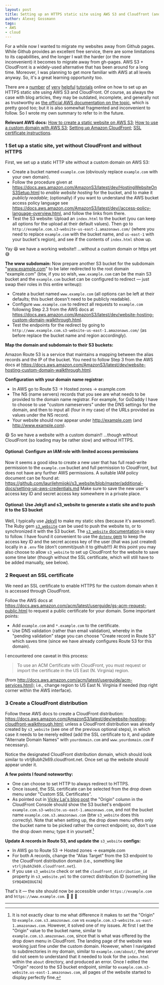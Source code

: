 ```yaml
---
layout: post
title: Setting up an HTTPS static site using AWS S3 and Cloudfront (and also Jekyll and s3_website)
author: Alexej Gossmann
tags:
- AWS
- cloud
---
```


For a while now I wanted to migrate my websites away from Github pages.
While Github provides an excellent free service, there are some limitations to its capabilities, and the longer I wait the harder (or the more inconvenient) it becomes to migrate away from gh-pages.
AWS S3 + CloudFront is a widely-used alternative that has been around for a long time.
Moreover, I was planning to get more familiar with AWS at all levels anyway.
So, it's a great learning opportunity too.

There are a [number](https://medium.com/@esfoobar/setting-up-an-https-static-site-using-amazon-aws-7ab270c4e277) [of](https://www.david-merrick.com/2017/05/24/moving-my-jekyll-website-from-github-pages-to-s3/) [very](https://vickylai.com/verbose/hosting-your-static-site-with-aws-s3-route-53-and-cloudfront/) [helpful](https://medium.com/@jameshamann/migrating-your-jekyll-website-to-aws-bc9582b3fbb2) [tutorials](https://blog.jpterry.com/howto/2016/02/02/secure-static-hosting-w-s3-cloudfront-acm.html) online on how to set up an HTTPS static site using AWS S3 and CloudFront.
Of course, as always the case with blog articles, they may be outdated, incomplete, and generally not as trustworthy as [the official AWS documentation on the topic](https://docs.aws.amazon.com/AmazonS3/latest/dev/WebsiteHosting.html), which is pretty good too; but it is also somewhat fragmented and inconvenient to follow.
So I wrote my own summary to refer to in the future.

**Relevant AWS docs:** [How to create a static website on AWS S3](https://docs.aws.amazon.com/AmazonS3/latest/dev/HostingWebsiteOnS3Setup.html); [How to use a custom domain with AWS S3](https://docs.aws.amazon.com/AmazonS3/latest/dev/website-hosting-custom-domain-walkthrough.html); [Setting up Amazon CloudFront](https://docs.aws.amazon.com/AmazonS3/latest/dev/website-hosting-cloudfront-walkthrough.html); [SSL certificate instructions](https://docs.aws.amazon.com/acm/latest/userguide/gs-acm-request-public.html).

### 1 Set up a static site, yet without CloudFront and without HTTPS

First, we set up a static HTTP site without a custom domain on AWS S3:

- Create a bucket named `example.com` (obviously replace `example.com` with your own domain).
- Follow the procedure given at <https://docs.aws.amazon.com/AmazonS3/latest/dev/HostingWebsiteOnS3Setup.html> to *enable website hosting* for the bucket, and to make it *publicly readable*; (optionally) if you want to understand the AWS bucket access policy language see <https://docs.aws.amazon.com/AmazonS3/latest/dev//access-policy-language-overview.html>, and follow the links from there.
- Test the S3 website: Upload an `index.html` to the bucket (you can keep all options for the upload at their default values). Then go to `http://example.com.s3-website-us-east-1.amazonaws.com/` (where you need to replace `example.com` with the bucket name, and `us-east-1` with your bucket's region), and see if the contents of `index.html` show up.

Yay :laughing: we have a working website!! ...without a custom domain or https yet :sweat_smile:

**The www subdomain:** Now prepare another S3 bucket for the subdomain "www.example.com" to be later redirected to the root domain "example.com" (btw, if you so wish, `www.example.com` can be the main S3 bucket and the `example.com` bucket can be configured to redirect &mdash; just swap their roles in this entire writeup):

- Create a bucket named `www.example.com` (all options can be left at their defaults; this bucket doesn't need to be publicly readable).
- Configure `www.example.com` to redirect all requests to `example.com` following Step 2.3 from the AWS docs at <https://docs.aws.amazon.com/AmazonS3/latest/dev/website-hosting-custom-domain-walkthrough.html>.
- Test the endpoints for the redirect by going to `http://www.example.com.s3-website-us-east-1.amazonaws.com/` (as before replace the bucket name and region accordingly).

**Map the domain and subdomain to their S3 buckets:**

Amazon Route 53 is a service that maintains a mapping between the alias records and the IP of the bucket.
You need to follow Step 3 from the AWS docs at <https://docs.aws.amazon.com/AmazonS3/latest/dev/website-hosting-custom-domain-walkthrough.html>.

**Configuration with your domain name registrar:**

- In AWS go to Route 53 -> Hosted zones -> example.com
- The NS (name servers) records that you see are what needs to be provided to the domain name registrar. For example, for GoDaddy I have to choose to use "custom nameservers" under the DNS settings for the domain, and then to input all (four in my case) of the URLs provided as values under the NS record.
- Your website should now appear under http://example.com (and http://www.example.com).

:smile: So we have a website with a custom domain!! ...though without CloudFront (so loading may be rather slow) and without HTTPS.

#### Optional: Configure an IAM role with limited access permissions

Now it seems a good idea to create a new user that has full read-write permission to the `example.com` bucket and full permission to CloudFront, but does not have any further AWS permissions.
A suitable IAM policy document can be found at: <https://github.com/laurilehmijoki/s3_website/blob/master/additional-docs/setting-up-aws-credentials.md>
Make sure to save the new user's access key ID and secret access key somewhere in a private place.

#### Optional: Use Jekyll and s3_website to generate a static site and to push it to the S3 bucket

Well, I typically use [Jekyll](https://jekyllrb.com/) to make my static sites (because it's awesome!).
The Ruby gem [`s3_website`](https://github.com/laurilehmijoki/s3_website) can be used to push the website to, or to synchronized it with the S3 bucket.
The [`s3_website` documentation](https://github.com/laurilehmijoki/s3_website) is easy to follow.
I have found it convenient to use the [`dotenv` gem](https://github.com/bkeepers/dotenv) to keep the access key ID and the secret access key of the user (that was just created) locally in a `.env` file (don't commit/push it to github!!!)
At this point you may also choose to allow `s3_website` to set up CloudFront for the website to save some time later (though without the SSL certificate, which will still have to be added manually, see below).

### 2 Request an SSL certificate

We need an SSL certificate to enable HTTPS for the custom domain when it is accessed through CloudFront.

Follow the AWS docs at <https://docs.aws.amazon.com/acm/latest/userguide/gs-acm-request-public.html> to request a public certificate for your domain. Some important points:
* Add `example.com` and `*.example.com` to the certificate.
* Use DNS validation (rather than email validation), whereby in the "pending validation" stage you can choose "Create record in Route 53" which saves time (since we have already configures Route 53 for this domain).

I encountered one caveat in this process:

> To use an ACM Certificate with CloudFront, you must request or import the certificate in the US East (N. Virginia) region.

(from <http://docs.aws.amazon.com/acm/latest/userguide/acm-services.html>); i.e., change region to US East N. Virginia if needed (top right corner within the AWS interface).

### 3 Create a CloudFront distribution

Follow these AWS docs to create a CloudFront distribution: <https://docs.aws.amazon.com/AmazonS3/latest/dev/website-hosting-cloudfront-walkthrough.html>; unless a CloudFront distribution was already created by `s3_website` (see one of the previous optional steps), in which case it needs to be merely edited (add the SSL certificate to it, and update "Alternate Domain Names" with `yourdomain.com` and `www.yourdomain.com` if necessary).

Notice the designated CloudFront distribution domain, which should look similar to vtrlj8ubh2k69.cloudfront.net. Once set up the website should appear under it.

**A few points I found noteworthy:**

- One can choose to set HTTP to always redirect to HTTPS.
- Once issued, the SSL certificate can be selected from the drop down menu under "Custom SSL Certificates".
- As pointed out in [Vicky Lai's blog post](https://vickylai.com/verbose/hosting-your-static-site-with-aws-s3-route-53-and-cloudfront/) the "Origin" column in the CloudFront Console should show the S3 bucket's endpoint `example.com.s3-website.us-east-1.amazonaws.com`, and not the bucket name `example.com.s3.amazonaws.com` (btw `s3_website` does this correctly). Note that when setting up, the drop down menu offers only the bucket name to be picked rather the correct endpoint; so, don't use the drop down menu; type it in yourself.[^1]

**Update A records in Route 53, and update the** `s3_website` **configs:**

- In AWS go to Route 53 -> Hosted zones -> example.com
- For both A records, change the "Alias Target" from the S3 endpoint to the CloudFront distribution domain (i.e., something like `vtrlj8ubh2k69.cloudfront.net`).
- If you use `s3_website` check or set the `cloudfront_distribution_id` property in `s3_website.yml` to the correct distribution ID (something like `SY9Q4DHIOUG7A`)

That's it &mdash; the site should now be accessible under `https://example.com` and `https://www.example.com`. :tada: :tada: :tada:

---------------------------

[^1]: It is not exactly clear to me what difference it makes to set the "Origin" to `example.com.s3.amazonaws.com` vs `example.com.s3-website.us-east-1.amazonaws.com`. However, it solved one of my issues. At first I set the "Origin" value to the bucket name, similar to `example.com.s3.amazonaws.com`, since that is what was offered by the drop down menu in CloudFront. The landing page of the website was working just fine under the custom domain. However, when I navigated to subdirectories in my domain, similar to `example.com/about/`, the server did not seem to understand that it needed to look for the `index.html` within the `about` directory, and produced an error. Once I edited the "Origin" record to the S3 bucket endpoint, similar to `example.com.s3-website.us-east-1.amazonaws.com`, all pages of the website started to display perfectly fine.

